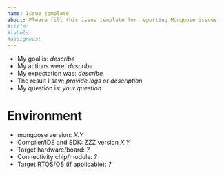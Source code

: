 ```yaml
---
name: Issue template
about: Please fill this issue template for reporting Mongoose issues
#title: 
#labels: 
#assignees: 
---
```


- My goal is: _describe_
- My actions were: _describe_
- My expectation was: _describe_
- The result I saw: _provide logs or description_
- My question is: _your question_

# Environment

- mongoose version: _X.Y_
- Compiler/IDE and SDK: ZZZ version _X.Y_
- Target hardware/board: _?_
- Connectivity chip/module: _?_
- Target RTOS/OS (if applicable): _?_
